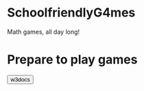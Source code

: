 # SchoolfriendlyG4mes
Math games, all day long!
<!DOCTYPE html>
<html>
<body>

<h1>Prepare to play games</h1>
  <html>
  <body>
  <input type="button" onclick="window.location.href = 'https://www.echalk.co.uk/amusements/Games/Tetrominoes/tetrominoes.html';" value="w3docs"/>
   </body>
</html>
